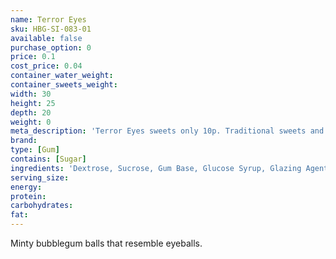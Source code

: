 ```yaml
---
name: Terror Eyes
sku: HBG-SI-083-01
available: false
purchase_option: 0
price: 0.1
cost_price: 0.04
container_water_weight: 
container_sweets_weight: 
width: 30
height: 25
depth: 20
weight: 0
meta_description: 'Terror Eyes sweets only 10p. Traditional sweets and more at Humbugs Confectionery Store. Specialists in satisfying your sweet tooth!'
brand: 
type: [Gum]
contains: [Sugar]
ingredients: 'Dextrose, Sucrose, Gum Base, Glucose Syrup, Glazing Agents, Carnauba Wax, Shellac Antioxidant: E321. Colours: E120, E171'
serving_size: 
energy: 
protein: 
carbohydrates: 
fat: 
---
```

Minty bubblegum balls that resemble eyeballs.